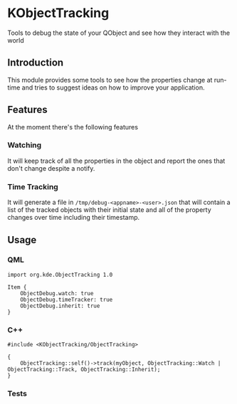 # KObjectTracking

Tools to debug the state of your QObject and see how they interact with the world

## Introduction

This module provides some tools to see how the properties change at run-time and tries to suggest ideas on how to improve your application.

## Features

At the moment there's the following features

### Watching

It will keep track of all the properties in the object and report the ones that don't change despite a notify.

### Time Tracking

It will generate a file in `/tmp/debug-<appname>-<user>.json` that will contain a list of the tracked objects with their initial state and all of the property changes over time including their timestamp.

## Usage

### QML

```
import org.kde.ObjectTracking 1.0

Item {
    ObjectDebug.watch: true
    ObjectDebug.timeTracker: true
    ObjectDebug.inherit: true
}
```

### C++

```
#include <KObjectTracking/ObjectTracking>

{
    ObjectTracking::self()->track(myObject, ObjectTracking::Watch | ObjectTracking::Track, ObjectTracking::Inherit);
}
```


### Tests
